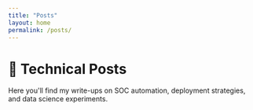 ```yaml
---
title: "Posts"
layout: home
permalink: /posts/
---
```


# 📝 Technical Posts

Here you'll find my write-ups on SOC automation, deployment strategies, and data science experiments.
